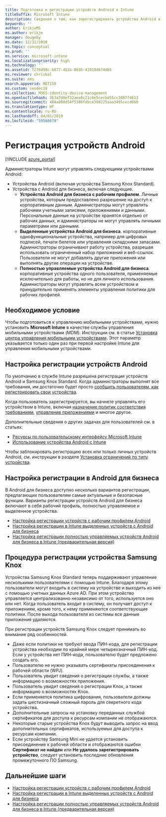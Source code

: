 ```yaml
---
title: Подготовка к регистрации устройств Android в Intune
titleSuffix: Microsoft Intune
description: Сведения о том, как зарегистрировать устройства Android в Intune.
keywords: ''
author: ErikjeMS
ms.author: erikje
manager: dougeby
ms.date: 12/31/2018
ms.topic: conceptual
ms.prod: ''
ms.service: microsoft-intune
ms.localizationpriority: high
ms.technology: ''
ms.assetid: f276d98c-b077-452a-8835-41919d674db5
ms.reviewer: chrisbal
ms.suite: ems
search.appverid: MET150
ms.custom: seodec18
ms.collection: M365-identity-device-management
ms.openlocfilehash: 363a7d0ef32aee0c21c6e5cecbd55cc3087f4613
ms.sourcegitcommit: 484a898d54f5386fdbce300225aaa3495cecd6b0
ms.translationtype: HT
ms.contentlocale: ru-RU
ms.lasthandoff: 04/01/2019
ms.locfileid: "59568678"
---
```

# <a name="enroll-android-devices"></a>Регистрация устройств Android

[!INCLUDE [azure_portal](./includes/azure_portal.md)]

Администраторы Intune могут управлять следующими устройствами Android:
- Устройства Android (включая устройства Samsung Knox Standard).
- Устройства с Android для бизнеса, включая следующие.
    - **Устройства Android для бизнеса с рабочим профилем**. Личные устройства, которым предоставлено разрешение на доступ к корпоративным данным. Администраторы могут управлять рабочими учетными записями, приложениями и данными. Персональные данные на устройстве хранятся отдельно от рабочих данных, и администраторы не могут управлять личными параметрами или данными. 
    - **Выделенные устройства Android для бизнеса**. корпоративные однофункциональные устройства, например для цифровых подписей, печати билетов или управления складскими запасами. Администраторы ограничивают работу устройства, разрешая использовать ограниченный набор приложений и веб-ссылок. Пользователи не могут добавлять другие приложения или выполнять другие операции на устройстве.
    - **Полностью управляемые устройства Android для бизнеса**. корпоративные устройства одного пользователя, применяемые исключительно для работы, но не для личного использования. Администраторы могут управлять всем устройством и принудительно применять элементы управления политики для рабочих профилей. 

## <a name="prerequisite"></a>Необходимое условие

Чтобы подготовиться к управлению мобильными устройствами, нужно установить **Microsoft Intune** в качестве службы управления мобильными устройствами (MDM). Инструкции см. в статье [Установка центра управления мобильными устройствами](mdm-authority-set.md). Этот параметр указывается только один раз при первой настройке Intune для управления мобильными устройствами.

## <a name="set-up-android-enrollment"></a>Настройка регистрации устройств Android

По умолчанию в службе Intune разрешена регистрация устройств Android и Samsung Knox Standard. Когда администраторы выполнят все требования, им достаточно будет просто [сообщить пользователям, как регистрировать свои устройства](/intune-user-help/enroll-your-device-in-intune-android).

Когда пользователь зарегистрируется, вы начнете управлять его устройством в Intune, включая [назначение политик соответствия требованиям](compliance-policy-create-android.md), [управление приложениями](app-management.md) и многое другое.

Дополнительные сведения о других задачах для пользователей см. в статьях:

- [Ресурсы по пользовательскому интерфейсу Microsoft Intune](end-user-educate.md)
- [Использование устройства Android с Intune](https://docs.microsoft.com/intune-user-help/using-your-android-device-with-intune)

Чтобы заблокировать регистрацию всех или только личных устройств Android, см. инструкции в разделе [Установка ограничений по типу устройства](enrollment-restrictions-set.md).

## <a name="set-up-android-enterprise-enrollment"></a>Настройка регистрации в Android для бизнеса

В Android для бизнеса доступно несколько вариантов регистрации, предлагающих пользователям самые актуальные и безопасные функции. Варианты регистрации устройств Android для бизнеса включают в себя рабочий профиль, полностью управляемое и выделенное устройства.

- [Настройка регистрации устройств с рабочим профилем Android](android-work-profile-enroll.md)
- [Настройка регистрации в Intune выделенных устройств с Android для бизнеса](android-kiosk-enroll.md)
- [Настройка регистрации полностью управляемых устройств Android для бизнеса в Intune (предварительная версия)](android-fully-managed-enroll.md)

## <a name="end-user-experience-when-enrolling-a-samsung-knox-device"></a>Процедура регистрации устройства Samsung Knox

Устройства Samsung Knox Standard теперь поддерживают управление несколькими пользователями с помощью Intune. Благодаря этому пользователи могут входить в систему на устройстве и выходить из нее с помощью учетных данных Azure AD. При этом устройство управляется централизованно независимо от того, используется оно или нет. Когда пользователь входит в систему, он получает доступ к приложениям, кроме того, к нему применяются соответствующие политики. После выхода пользователя из системы все данные приложения удаляются.

При регистрации устройств Samsung Knox следует принимать во внимание ряд особенностей.
-   Даже если политики не требуют ввода ПИН-кода, для регистрации устройства необходим по крайней мере четырехзначный ПИН-код. Если у устройства нет ПИН-кода, пользователю будет предложено создать его.
-   Пользователю не нужно указывать сертификаты присоединения к рабочей области (WPJ).
-   Пользователь увидит сведения о регистрации службы, а также информацию о возможностях приложения.
-   Пользователь увидит сведения о регистрации Knox, а также информацию о возможностях Knox.
-   Если применяется политика шифрования, пользователи должны задать шестизначный сложный пароль для секретного кода устройства.
-   Дополнительные запросы на установку переданных службой сертификатов для доступа к ресурсам компании не отображаются.
- Некоторые старые устройства Knox будут выводить запрос на ввод дополнительных сертификатов, используемых для доступа к ресурсам компании.
- Если устройству Samsung Mini не удается установить присоединение к рабочей области и отображаются ошибки **Сертификат не найден** или **Не удалось зарегистрировать устройство**, следует установить последние обновления промежуточного ПО Samsung.

## <a name="next-steps"></a>Дальнейшие шаги

- [Настройка регистрации устройств с рабочим профилем Android](android-work-profile-enroll.md)
- [Настройка регистрации в Intune выделенных устройств с Android для бизнеса](android-kiosk-enroll.md)
- [Настройка регистрации полностью управляемых устройств Android для бизнеса в Intune (предварительная версия)](android-fully-managed-enroll.md)
